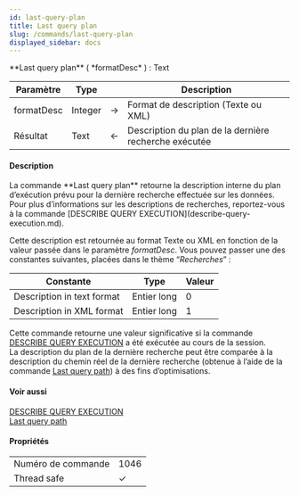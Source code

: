 ```yaml
---
id: last-query-plan
title: Last query plan
slug: /commands/last-query-plan
displayed_sidebar: docs
---
```


<!--REF #_command_.Last query plan.Syntax-->**Last query plan** ( *formatDesc* ) : Text<!-- END REF-->
<!--REF #_command_.Last query plan.Params-->
| Paramètre | Type |  | Description |
| --- | --- | --- | --- |
| formatDesc | Integer | &#8594;  | Format de description (Texte ou XML) |
| Résultat | Text | &#8592; | Description du plan de la dernière recherche exécutée |

<!-- END REF-->

#### Description 

<!--REF #_command_.Last query plan.Summary-->La commande **Last query plan** retourne la description interne du plan d’exécution prévu pour la dernière recherche effectuée sur les données.<!-- END REF--> Pour plus d’informations sur les descriptions de recherches, reportez-vous à la commande [DESCRIBE QUERY EXECUTION](describe-query-execution.md). 

Cette description est retournée au format Texte ou XML en fonction de la valeur passée dans le paramètre *formatDesc*. Vous pouvez passer une des constantes suivantes, placées dans le thème “*Recherches*” : 

| Constante                  | Type        | Valeur |
| -------------------------- | ----------- | ------ |
| Description in text format | Entier long | 0      |
| Description in XML format  | Entier long | 1      |

Cette commande retourne une valeur significative si la commande [DESCRIBE QUERY EXECUTION](describe-query-execution.md) a été exécutée au cours de la session.   
La description du plan de la dernière recherche peut être comparée à la description du chemin réel de la dernière recherche (obtenue à l’aide de la commande [Last query path](last-query-path.md)) à des fins d’optimisations.

#### Voir aussi 

[DESCRIBE QUERY EXECUTION](describe-query-execution.md)  
[Last query path](last-query-path.md)  

#### Propriétés

|  |  |
| --- | --- |
| Numéro de commande | 1046 |
| Thread safe | &check; |


